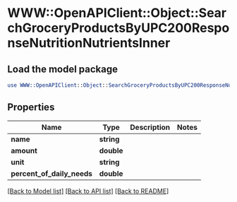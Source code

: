 # WWW::OpenAPIClient::Object::SearchGroceryProductsByUPC200ResponseNutritionNutrientsInner

## Load the model package
```perl
use WWW::OpenAPIClient::Object::SearchGroceryProductsByUPC200ResponseNutritionNutrientsInner;
```

## Properties
Name | Type | Description | Notes
------------ | ------------- | ------------- | -------------
**name** | **string** |  | 
**amount** | **double** |  | 
**unit** | **string** |  | 
**percent_of_daily_needs** | **double** |  | 

[[Back to Model list]](../README.md#documentation-for-models) [[Back to API list]](../README.md#documentation-for-api-endpoints) [[Back to README]](../README.md)


